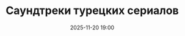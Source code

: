 ---
title: Саундтреки турецких сериалов
city: Омск
location: Концерт Холл РЦСО
address: ул. Красный Путь, 9
descriptionShort: Саундтреки из популярных Турецких сериалов при 1001 свече
descriptionFull: >-
  Солисты оркестра «Маэстро» представляют премьеру программы «Саундтреки Турецких сериалов при 1001 свече».
  Погрузитесь в атмосферу волшебства и страсти под самые красивые мелодии из популярных турецких сериалов! Романтичные, драматичные и завораживающие композиции, исполненные при мягком свете свечей, создадут неповторимую атмосферу и перенесут вас в мир любимых историй.
  На концерте прозвучит музыка из сериалов: В программе прозвучат саундтреки из сериалов: «Чёрная любовь», «Постучусь в мою дверь», «Великолепный век», «Клюквенный щербет», «Зимородок» и другие любимые саундтреки.
eventId: 2429992
age: 6
date: 2025-11-20 19:00
video: /videos/events/turkey.mp4
duration: 01:30
artists_team: Оркестр «Маэстро»
tracks:
  - musician: 'Firat Yilmaz Cakiroglu'
    composition: "Главная тема"
    source: 'Великолепный век'
  - musician: 'Alpay Goltekin'
    composition: "Osman's Theme"
    source: 'Османская империя: Рассвет'
  - musician: 'Toygar Isikli'
    composition: "Kara Sevda"
    source: 'Чёрная любовь'
  - musician: 'Aytekin Atas'
    composition: "Sen Cal Kapimi"
    source: 'Постучись в мою дверь'
  - musician: 'Ayse Ozyilmazel'
    composition: "Delikanim"
    source: 'Ранняя птичка'
  - musician: ''
    composition: "Главная тема"
    source: 'Зимородок'
  - musician: 'Cem Tuncer'
    composition: "Cukurova"
    source: 'Сотня'
  - musician: ''
    composition: "Feride's Theme"
    source: 'Королёк — птичка певчая'
  - musician: 'Batuhan Firat'
    composition: "Siyah Beyaz Ask"
    source: 'Чёрно-белая любовь'
  - musician: ''
    composition: "Главная тема"
    source: 'Клюквенный щербет'
  - musician: 'Atakan Ilgazdag'
    composition: "Baska Bir Hayat"
    source: 'Чужое счастье'
  - musician: 'Неизвестный композитор'
    composition: "Kosem's Theme"
    source: 'Великолепный век: Кёсем'
  - musician: 'Неизвестный композитор'
    composition: "Ask Laftan Anlamaz"
    source: 'Любовь напрокат'


artists:
  - name: Сергей Гавриленко
    role: Виолончель
    photo: /images/artists/gavrilenko.jpg
  - name: Евгений Карлов
    role: Ударные
    photo: /images/artists/karlov.jpg
  - name: Елена Чепурная
    role: Фортепиано
    photo: /images/artists/chep_piano.jpg
  - name: Ирина Чепурная
    role: Скрипка
    photo: /images/artists/chep_skripka.jpg
  - name: Наталья Чепурная
    role: Виолончель
    photo: /images/artists/chep_viol.jpg
---